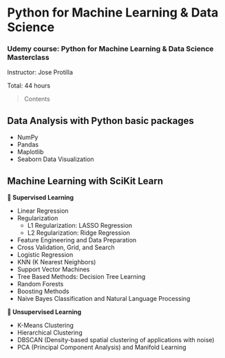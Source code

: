 # Python for Machine Learning & Data Science 
### Udemy course: Python for Machine Learning & Data Science Masterclass
Instructor: Jose Protilla

Total: 44 hours 

> Contents

## Data Analysis with Python basic packages

- NumPy
- Pandas
- Maplotlib
- Seaborn Data Visualization

## Machine Learning with SciKit Learn

**🌟 Supervised Learning**

- Linear Regression
- Regularization
  - L1 Regularization: LASSO Regression
  - L2 Regularization: Ridge Regression
- Feature Engineering and Data Preparation
- Cross Validation, Grid, and Search 
- Logistic Regression
- KNN (K Nearest Neighbors)
- Support Vector Machines
- Tree Based Methods: Decision Tree Learning
- Random Forests
- Boosting Methods
- Naive Bayes Classification and Natural Language Processing

**🌟 Unsupervised Learning**

- K-Means Clustering
- Hierarchical Clustering
- DBSCAN (Density-based spatial clustering of applications with noise)
- PCA (Principal Component Analysis) and Manifold Learning

